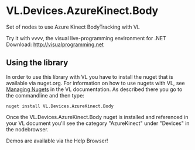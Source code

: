 # VL.Devices.AzureKinect.Body
Set of nodes to use Azure Kinect BodyTracking with VL

Try it with vvvv, the visual live-programming environment for .NET  
Download: http://visualprogramming.net

## Using the library
In order to use this library with VL you have to install the nuget that is available via nuget.org. For information on how to use nugets with VL, see [Managing Nugets](https://vvvv.gitbooks.io/the-gray-book/content/en/reference/libraries/dependencies.html#_manage_nugets) in the VL documentation. As described there you go to the commandline and then type:

    nuget install VL.Devices.AzureKinect.Body

Once the VL.Devices.AzureKinect.Body nuget is installed and referenced in your VL document you'll see the category "AzureKinect" under "Devices" in the nodebrowser. 

Demos are available via the Help Browser!
